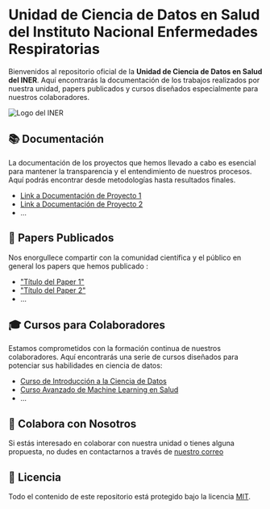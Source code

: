
# Unidad de Ciencia de Datos en Salud del Instituto Nacional Enfermedades Respiratorias

Bienvenidos al repositorio oficial de la **Unidad de Ciencia de Datos en Salud del INER**. Aquí encontrarás la documentación de los trabajos realizados por nuestra unidad, papers publicados y cursos diseñados especialmente para nuestros colaboradores.

![Logo del INER](https://scontent-lax3-2.xx.fbcdn.net/v/t39.30808-1/360175661_742887064513763_4496350647158032736_n.jpg?stp=dst-jpg_p480x480&_nc_cat=107&ccb=1-7&_nc_sid=754033&_nc_ohc=Vk9JOc43guMAX-6vIGA&_nc_ht=scontent-lax3-2.xx&oh=00_AfA5nemeKygGVj7TGhG5McJRKIBkbxDDLBYiFjqzxs-CQA&oe=651804C4)

## 📚 Documentación

La documentación de los proyectos que hemos llevado a cabo es esencial para mantener la transparencia y el entendimiento de nuestros procesos. Aquí podrás encontrar desde metodologías hasta resultados finales.

- [Link a Documentación de Proyecto 1](#)
- [Link a Documentación de Proyecto 2](#)
- ...

## 📖 Papers Publicados

Nos enorgullece compartir con la comunidad científica y el público en general los papers que hemos publicado :

- ["Título del Paper 1"](URL_DEL_PAPER_1)
- ["Título del Paper 2"](URL_DEL_PAPER_2)
- ... 

## 🎓 Cursos para Colaboradores

Estamos comprometidos con la formación continua de nuestros colaboradores. Aquí encontrarás una serie de cursos diseñados para potenciar sus habilidades en ciencia de datos:

- [Curso de Introducción a la Ciencia de Datos](#)
- [Curso Avanzado de Machine Learning en Salud](#)
- ...

## 🤝 Colabora con Nosotros

Si estás interesado en colaborar con nuestra unidad o tienes alguna propuesta, no dudes en contactarnos a través de [nuestro correo](mailto:digitransiner@gmail.com)

## 📝 Licencia

Todo el contenido de este repositorio está protegido bajo la licencia [MIT](LICENSE).
